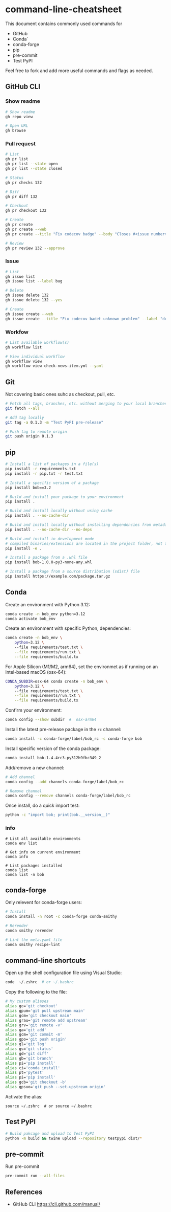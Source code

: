 # command-line-cheatsheet

This document contains commonly used commands for 
- GitHub
- Conda`
- conda-forge
- pip
- pre-commit
- Test PyPI

Feel free to fork and add more useful commands and flags as needed.

## GitHub CLI

### Show readme
```bash
# Show readme
gh repo view

# Open URL
gh browse
```

### Pull request

```bash
# List
gh pr list
gh pr list --state open
gh pr list --state closed

# Status
gh pr checks 132

# Diff
gh pr diff 132

# Checkout
gh pr checkout 132

# Create
gh pr create
gh pr create --web
gh pr create --title "Fix codecov badge" --body "Closes #<issue number>"

# Review
gh pr review 132 --approve
```

### Issue

```bash
# List
gh issue list
gh issue list --label bug

# Delete
gh issue delete 132
gh issue delete 132 --yes

# Create
gh issue create --web
gh issue create --title "Fix codecov badet unknown problem" --label "documentation" --body "Double check the secret value"
```

### Workfow

```bash
# List available workflow(s)
gh workflow list

# View individual workflow
gh workflow view
gh workflow view check-news-item.yml --yaml
```

## Git

Not covering basic ones suhc as checkout, pull, etc.

```bash
# Fetch all tags, branches, etc. without merging to your local branches
git fetch --all

# Add tag locally
git tag -a 0.1.3 -m "Test PyPI pre-release"

# Push tag to remote origin
git push origin 0.1.3
```

## pip

```bash
# Install a list of packages in a file(s)
pip install -r requirements.txt
pip install -r pip.txt -r test.txt

# Install a specific version of a package
pip install bob==3.2

# Build and install your package to your environment
pip install .

# Build and install locally without using cache
pip install . --no-cache-dir

# Build and install locally without installing dependencies from metadata
pip install . --no-cache-dir --no-deps

# Build and install in development mode
# compiled binaries/extensions are located in the project folder, not the environment
pip install -e .

# Install a package from a .whl file
pip install bob-1.0.0-py3-none-any.whl

# Install a package from a source distribution (sdist) file
pip install https://example.com/package.tar.gz
```

## Conda

Create an environment with Python 3.12:
```bash
conda create -n bob_env python=3.12
conda activate bob_env
```

Create an environment with specific Python, dependencies:
```bash
conda create -n bob_env \                                            
    python=3.12 \
    --file requirements/test.txt \
    --file requirements/run.txt \
    --file requirements/build.tx
```

For Apple Silicon (M1/M2, arm64), set the environmet as if running on an Intel-based macOS (osx-64):

```bash
CONDA_SUBDIR=osx-64 conda create -n bob_env \                                            
    python=3.12 \
    --file requirements/test.txt \
    --file requirements/run.txt \
    --file requirements/build.tx
```

Confirm your environment:
```bash
conda config --show subdir  #  osx-arm64
```

Install the latest pre-release package in the `rc` channel:
```bash
conda install -c conda-forge/label/bob_rc -c conda-forge bob
```

Install specific version of the conda package:
```bash
conda install bob-1.4.4rc3-py312h9fbc349_2
```

Add/remove a new channel:
```bash
# Add channel
conda config --add channels conda-forge/label/bob_rc

# Remove channel
conda config --remove channels conda-forge/label/bob_rc
```

Once install, do a quick import test:
```bash
python -c "import bob; print(bob.__version__)"
```

### info

```
# List all available environments
conda env list

# Get info on current environment
conda info

# List packages installed
conda list
conda list -n bob
```


## conda-forge

Only relevent for conda-forge users:

```bash
# Install
conda install -n root -c conda-forge conda-smithy

# Rerender
conda smithy rerender

# Lint the meta.yaml file
conda smithy recipe-lint
```

## command-line shortcuts

Open up the shell configuration file using Visual Studio:

```bash
code  ~/.zshrc  # or ~/.bashrc
```

Copy the following to the file:

```bash
# My custom aliases
alias gc='git checkout'
alias gpum='git pull upstream main'
alias gcm='git checkout main'
alias grau='git remote add upstream'
alias grv='git remote -v'
alias ga='git add'
alias gcm='git commit -m'
alias gpo='git push origin'
alias gl='git log'
alias gs='git status'
alias gd='git diff'
alias gb='git branch'
alias pi='pip install'
alias ci='conda install'
alias pt='pytest'
alias pi='pip install'
alias gcb='git checkout -b'
alias gpsuo='git push --set-upstream origin'
```

Activate the alias:
```
source ~/.zshrc  # or source ~/.bashrc
```

## Test PyPI

```bash
# Build pakcage and upload to Test PyPI
python -m build && twine upload --repository testpypi dist/*
```

## pre-commit

Run pre-commit

```bash
pre-commit run --all-files
```

## References

- GitHub CLI https://cli.github.com/manual/
